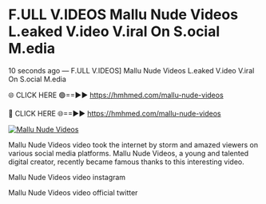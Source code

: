 # F.ULL V.IDEOS Mallu Nude Videos L.eaked V.ideo V.iral On S.ocial M.edia

10 seconds ago — F.ULL V.IDEOS] Mallu Nude Videos L.eaked V.ideo V.iral On S.ocial M.edia

🌐 CLICK HERE 🟢==►► https://hmhmed.com/mallu-nude-videos

🔴 CLICK HERE 🌐==►► https://hmhmed.com/mallu-nude-videos

[![Mallu Nude Videos](https://i.imgur.com/dJHk4Zq.gif)](https://hmhmed.com/mallu-nude-videos)

Mallu Nude Videos video took the internet by storm and amazed viewers on various social media platforms. Mallu Nude Videos, a young and talented digital creator, recently became famous thanks to this interesting video.

Mallu Nude Videos video instagram

Mallu Nude Videos video official twitter
